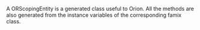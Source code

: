 A ORScopingEntity is a generated class useful to Orion. All the methods are also generated from the instance variables of the corresponding famix class.
